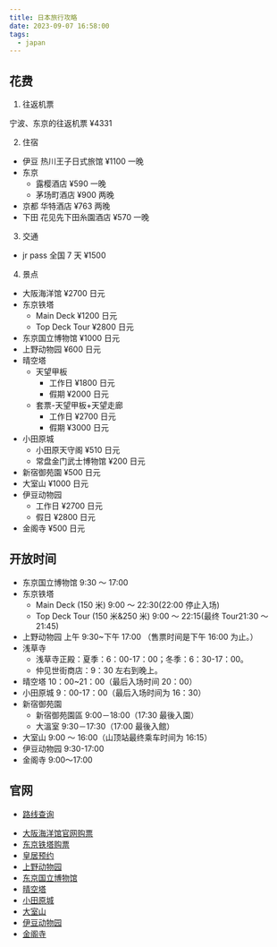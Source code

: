 ```yaml
---
title: 日本旅行攻略
date: 2023-09-07 16:58:00
tags:
  - japan
---
```


## 花费

1. 往返机票

宁波、东京的往返机票 ¥4331

2. 住宿

- 伊豆 热川王子日式旅馆 ¥1100 一晚
- 东京
  - 露樱酒店 ¥590 一晚
  - 茅场町酒店 ¥900 两晚
- 京都 华特酒店 ¥763 两晚
- 下田 花见先下田糸園酒店 ¥570 一晚

3. 交通

- jr pass 全国 7 天 ¥1500

4. 景点

- 大阪海洋馆 ¥2700 日元
- 东京铁塔
  - Main Deck ¥1200 日元
  - Top Deck Tour ¥2800 日元
- 东京国立博物馆 ¥1000 日元
- 上野动物园 ¥600 日元
- 晴空塔
  - 天望甲板
    - 工作日 ¥1800 日元
    - 假期 ¥2000 日元
  - 套票-天望甲板+天望走廊
    - 工作日 ¥2700 日元
    - 假期 ¥3000 日元
- 小田原城
  - 小田原天守阁 ¥510 日元
  - 常盘金门武士博物馆 ¥200 日元
- 新宿御苑園 ¥500 日元
- 大室山 ¥1000 日元
- 伊豆动物园
  - 工作日 ¥2700 日元
  - 假日 ¥2800 日元
- 金阁寺 ¥500 日元

## 开放时间

- 东京国立博物馆 9:30 ～ 17:00
- 东京铁塔
  - Main Deck (150 米) 9:00 ～ 22:30(22:00 停止入场)
  - Top Deck Tour (150 米&250 米) 9:00 ～ 22:15(最终 Tour21:30 ～ 21:45)
- 上野动物园 上午 9:30~下午 17:00 （售票时间是下午 16:00 为止。）
- 浅草寺
  - 浅草寺正殿：夏季：6：00-17：00；冬季：6：30-17：00。
  - 仲见世街商店：9：30 左右到晚上。
- 晴空塔 10：00~21：00（最后入场时间 20：00）
- 小田原城 9：00-17：00（最后入场时间为 16：30）
- 新宿御苑園
  - 新宿御苑園區 9:00－18:00（17:30 最後入園）
  - 大溫室 9:30－17:30（17:00 最後入館）
- 大室山 9:00 ～ 16:00（山顶站最终乘车时间为 16:15）
- 伊豆动物园 9:30-17:00
- 金阁寺 9:00〜17:00

## 官网

- [路线查询](https://world.jorudan.co.jp/mln/zh-cn/?sub_lang=nosub)

* [大阪海洋馆官网购票](https://www.kaiyukan.com/language/chinese_traditional/ticket.html)
* [东京铁塔购票](https://www.tokyotower.co.jp/cn/price/)
* [皇居预约](https://sankan.kunaicho.go.jp/multilingual/information.html#sankan1)
* [上野动物园](https://www.tokyo-zoo.net/chinese/ueno/index.html)
* [东京国立博物馆](https://www.tnm.jp/modules/r_free_page/index.php?id=113#ticket)
* [晴空塔](https://www.tokyo-skytree.jp/)
* [小田原城](https://odawaracastle.com/news/kaikanjokyo.html)
* [大室山](https://omuroyama.com/index_cn/information_cn/)
* [伊豆动物园](https://izushaboten.com/information/)
* [金阁寺](https://www.shokoku-ji.jp/zh/kinkakuji/)

